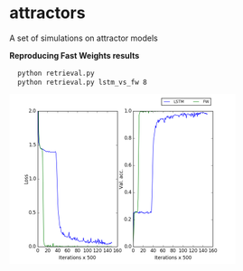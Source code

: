 # attractors
A set of simulations on attractor models

**Reproducing Fast Weights results**

      python retrieval.py
      python retrieval.py lstm_vs_fw 8

<img src="repro_fw/outputs/seqlen-8.png" width="400" height="300" />
